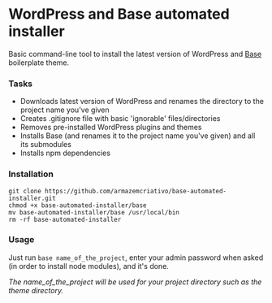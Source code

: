 # WordPress and Base automated installer
Basic command-line tool to install the latest version of WordPress and [Base](https://github.com/armazemcriativo/base) boilerplate theme.

### Tasks

* Downloads latest version of WordPress and renames the directory to the project name you've given
* Creates .gitignore file with basic 'ignorable' files/directories
* Removes pre-installed WordPress plugins and themes
* Installs Base (and renames it to the project name you've given) and all its submodules
* Installs npm dependencies

### Installation

```
git clone https://github.com/armazemcriativo/base-automated-installer.git
chmod +x base-automated-installer/base
mv base-automated-installer/base /usr/local/bin
rm -rf base-automated-installer
```

### Usage

Just run `base name_of_the_project`, enter your admin password when asked (in order to install node modules), and it's done.

*The name_of_the_project will be used for your project directory such as the theme directory.*

